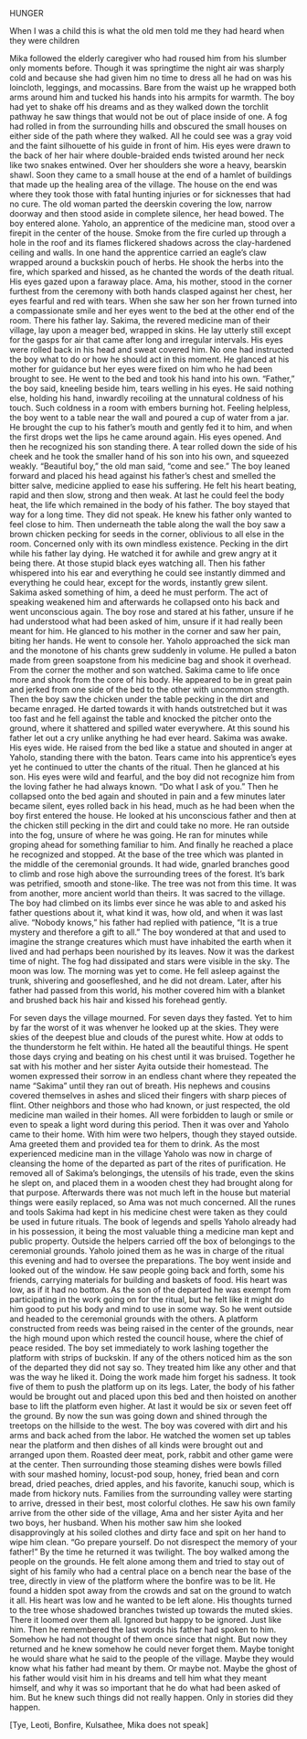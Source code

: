 HUNGER

When I was a child this is what the old men told me they had heard when they were children

  Mika followed the elderly caregiver who had roused him from his slumber only moments before. Though it was springtime the night air was sharply cold and because she had given him no time to dress all he had on was his loincloth, leggings, and mocassins. Bare from the waist up he wrapped both arms around him and tucked his hands into his armpits for warmth. The boy had yet to shake off his dreams and as they walked down the torchlit pathway he saw things that would not be out of place inside of one. A fog had rolled in from the surrounding hills and obscured the small houses on either side of the path where they walked. All he could see was a gray void and the faint silhouette of his guide in front of him. His eyes were drawn to the back of her hair where double-braided ends twisted around her neck like two snakes entwined. Over her shoulders she wore a heavy, bearskin shawl.
  Soon they came to a small house at the end of a hamlet of buildings that made up the healing area of the village. The house on the end was where they took those with fatal hunting injuries or for sicknesses that had no cure. The old woman parted the deerskin covering the low, narrow doorway and then stood aside in complete silence, her head bowed. The boy entered alone.
  Yaholo, an apprentice of the medicine man, stood over a firepit in the center of the house. Smoke from the fire curled up through a hole in the roof and its flames flickered shadows across the clay-hardened ceiling and walls. In one hand the apprentice carried an eagle’s claw wrapped around a buckskin pouch of herbs. He shook the herbs into the fire, which sparked and hissed, as he chanted the words of the death ritual. His eyes gazed upon a faraway place.
  Ama, his mother, stood in the corner furthest from the ceremony with both hands clasped against her chest, her eyes fearful and red with tears. When she saw her son her frown turned into a compassionate smile and her eyes went to the bed at the other end of the room. There his father lay. 
  Sakima, the revered medicine man of their village, lay upon a meager bed, wrapped in skins. He lay utterly still except for the gasps for air that came after long and irregular intervals. His eyes were rolled back in his head and sweat covered him.
  No one had instructed the boy what to do or how he should act in this moment. He glanced at his mother for guidance but her eyes were fixed on him who he had been brought to see. He went to the bed and took his hand into his own.
  “Father,” the boy said, kneeling beside him, tears welling in his eyes.
  He said nothing else, holding his hand, inwardly recoiling at the unnatural coldness of his touch. Such coldness in a room with embers burning hot. Feeling helpless, the boy went to a table near the wall and poured a cup of water from a jar. He brought the cup to his father’s mouth and gently fed it to him, and when the first drops wet the lips he came around again. His eyes opened. And then he recognized his son standing there. A tear rolled down the side of his cheek and he took the smaller hand of his son into his own, and squeezed weakly.
  “Beautiful boy,” the old man said, “come and see.”
  The boy leaned forward and placed his head against his father’s chest and smelled the bitter salve, medicine applied to ease his suffering. He felt his heart beating, rapid and then slow, strong and then weak. At last he could feel the body heat, the life which remained in the body of his father. The boy stayed that way for a long time. They did not speak. He knew his father only wanted to feel close to him.
  Then underneath the table along the wall the boy saw a brown chicken pecking for seeds in the corner, oblivious to all else in the room. Concerned only with its own mindless existence. Pecking in the dirt while his father lay dying. He watched it for awhile and grew angry at it being there. At those stupid black eyes watching all.
  Then his father whispered into his ear and everything he could see instantly dimmed and everything he could hear, except for the words, instantly grew silent. Sakima asked something of him, a deed he must perform. The act of speaking weakened him and afterwards he collapsed onto his back and went unconscious again. The boy rose and stared at his father, unsure if he had understood what had been asked of him, unsure if it had really been meant for him.
	He glanced to his mother in the corner and saw her pain, biting her hands. He went to console her.
  Yaholo approached the sick man and the monotone of his chants grew suddenly in volume. He pulled a baton made from green soapstone from his medicine bag and shook it overhead. From the corner the mother and son watched. Sakima came to life once more and shook from the core of his body. He appeared to be in great pain and jerked from one side of the bed to the other with uncommon strength.
  Then the boy saw the chicken under the table pecking in the dirt and became enraged. He darted towards it with hands outstretched but it was too fast and he fell against the table and knocked the pitcher onto the ground, where it shattered and spilled water everywhere. At this sound his father let out a cry unlike anything he had ever heard.
  Sakima was awake. His eyes wide. He raised from the bed like a statue and shouted in anger at Yaholo, standing there with the baton. Tears came into his apprentice’s eyes yet he continued to utter the chants of the ritual. Then he glanced at his son. His eyes were wild and fearful, and the boy did not recognize him from the loving father he had always known.
  “Do what I ask of you.”
  Then he collapsed onto the bed again and shouted in pain and a few minutes later became silent, eyes rolled back in his head, much as he had been when the boy first entered the house.
  He looked at his unconscious father and then at the chicken still pecking in the dirt and could take no more. He ran outside  into the fog, unsure of where he was going. He ran for minutes while groping ahead for something familiar to him. And finally he reached a place he recognized and stopped. 
  At the base of the tree which was planted in the middle of the ceremonial grounds. It had wide, gnarled branches good to climb and rose high above the surrounding trees of the forest. It’s bark was petrified, smooth and stone-like. The tree was not from this time. It was from another, more ancient world than theirs. It was sacred to the village. The boy had climbed on its limbs ever since he was able to and asked his father questions about it, what kind it was, how old, and when it was last alive. “Nobody knows,” his father had replied with patience, “It is a true mystery and therefore a gift to all.” The boy wondered at that and used to imagine the strange creatures which must have inhabited the earth when it lived and had perhaps been nourished by its leaves.
  Now it was the darkest time of night. The fog had dissipated and stars were visible in the sky. The moon was low. The morning was yet to come. He fell asleep against the trunk, shivering and goosefleshed, and he did not dream. Later, after his father had passed from this world, his mother covered him with a blanket and brushed back his hair and kissed his forehead gently.

  For seven days the village mourned. For seven days they fasted. Yet to him by far the worst of it was whenver he looked up at the skies. They were skies of the deepest blue and clouds of the purest white. How at odds to the thunderstorm he felt within. He hated all the beautiful things. He spent those days crying and beating on his chest until it was bruised. Together he sat with his mother and her sister Ayita outside their homestead. The women expressed their sorrow in an endless chant where they repeated the name “Sakima” until they ran out of breath. His nephews and cousins covered themselves in ashes and sliced their fingers with sharp pieces of flint. Other neighbors and those who had known, or just respected, the old medicine man wailed in their homes. All were forbidden to laugh or smile or even to speak a light word during this period.
  Then it was over and Yaholo came to their home. With him were two helpers, though they stayed outside. Ama greeted them and provided tea for them to drink. As the most experienced medicine man in the village Yaholo was now in charge of cleansing the home of the departed as part of the rites of purification. He removed all of Sakima’s belongings, the utensils of his trade, even the skins he slept on, and placed them in a wooden chest they had brought along for that purpose. Afterwards there was not much left in the house but material things were easily replaced, so Ama was not much concerned. All the runes and tools Sakima had kept in his medicine chest were taken as they could be used in future rituals. The book of legends and spells Yaholo already had in his possession, it being the most valuable thing a medicine man kept and public property.
  Outside the helpers carried off the box of belongings to the ceremonial grounds. Yaholo joined them as he was in charge of the ritual this evening and had to oversee the preparations.
  The boy went inside and looked out of the window. He saw people going back and forth, some his friends, carrying materials for building and baskets of food. His heart was low, as if it had no bottom. As the son of the departed he was exempt from participating in the work going on for the ritual, but he felt like it might do him good to put his body and mind to use in some way. So he went outside and headed to the ceremonial grounds with the others.
  A platform constructed from reeds was being raised in the center of the grounds, near the high mound upon which rested the council house, where the chief of peace resided. The boy set immediately to work lashing together the platform with strips of buckskin. If any of the others noticed him as the son of the departed they did not say so. They treated him like any other and that was the way he liked it. Doing the work made him forget his sadness. It took five of them to push the platform up on its legs. Later, the body of his father would be brought out and placed upon this bed and then hoisted on another base to lift the platform even higher. At last it would be six or seven feet off the ground.
  By now the sun was going down and shined through the treetops on the hillside to the west. The boy was covered with dirt and his arms and back ached from the labor. He watched the women set up tables near the platform and then dishes of all kinds were brought out and arranged upon them. Roasted deer meat, pork, rabbit and other game were at the center. Then surrounding those steaming dishes were bowls filled with sour mashed hominy, locust-pod soup, honey, fried bean and corn bread, dried peaches, dried apples, and his favorite, kanuchi soup, which is made from hickory nuts.
  Families from the surrounding valley were starting to arrive, dressed in their best, most colorful clothes. He saw his own family arrive from the other side of the village, Ama and her sister Ayita and her two boys, her husband. When his mother saw him she looked disapprovingly at his soiled clothes and dirty face and spit on her hand to wipe him clean.
  “Go prepare yourself. Do not disrespect the memory of your father!”
  By the time he returned it was twilight. The boy walked among the people on the grounds. He felt alone among them and tried to stay out of sight of his family who had a central place on a bench near the base of the tree, directly in view of the platform where the bonfire was to be lit. He found a hidden spot away from the crowds and sat on the ground to watch it all. His heart was low and he wanted to be left alone. His thoughts turned to the tree whose shadowed branches twisted up towards the muted skies. There it loomed over them all. Ignored but happy to be ignored. Just like him. 
  Then he remembered the last words his father had spoken to him. Somehow he had not thought of them once since that night. But now they returned and he knew somehow he could never forget them. Maybe tonight he would share what he said to the people of the village. Maybe they would know what his father had meant by them. Or maybe not. Maybe the ghost of his father would visit him in his dreams and tell him what they meant himself, and why it was so important that he do what had been asked of him. But he knew such things did not really happen. Only in stories did they happen.

[Tye, Leoti, Bonfire, Kulsathee, Mika does not speak]